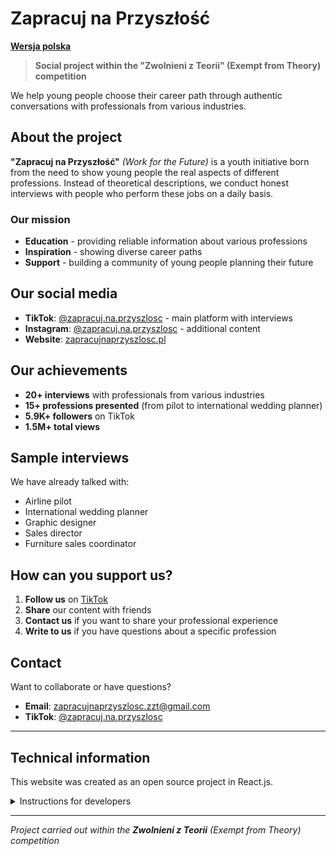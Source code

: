 # Zapracuj na Przyszłość

**[Wersja polska](README.md)**

> **Social project within the "Zwolnieni z Teorii" (Exempt from Theory) competition**

We help young people choose their career path through authentic conversations with professionals from various industries.

## About the project

**"Zapracuj na Przyszłość"** *(Work for the Future)* is a youth initiative born from the need to show young people the real aspects of different professions. Instead of theoretical descriptions, we conduct honest interviews with people who perform these jobs on a daily basis.

### Our mission
- **Education** - providing reliable information about various professions
- **Inspiration** - showing diverse career paths
- **Support** - building a community of young people planning their future

## Our social media

- **TikTok**: [@zapracuj.na.przyszlosc](https://www.tiktok.com/@zapracuj.na.przyszlosc) - main platform with interviews
- **Instagram**: [@zapracuj.na.przyszlosc](https://www.instagram.com/zapracuj.na.przyszlosc/) - additional content
- **Website**: [zapracujnaprzyszlosc.pl](https://zapracujnaprzyszlosc.pl)

## Our achievements

- **20+ interviews** with professionals from various industries
- **15+ professions presented** (from pilot to international wedding planner)
- **5.9K+ followers** on TikTok
- **1.5M+ total views**

## Sample interviews

We have already talked with:
- Airline pilot
- International wedding planner
- Graphic designer
- Sales director
- Furniture sales coordinator

## How can you support us?

1. **Follow us** on [TikTok](https://www.tiktok.com/@zapracuj.na.przyszlosc)
2. **Share** our content with friends
3. **Contact us** if you want to share your professional experience
4. **Write to us** if you have questions about a specific profession

## Contact

Want to collaborate or have questions?
- **Email**: zapracujnaprzyszlosc.zzt@gmail.com
- **TikTok**: [@zapracuj.na.przyszlosc](https://www.tiktok.com/@zapracuj.na.przyszlosc)

---

## Technical information

This website was created as an open source project in React.js.

<details>
<summary>Instructions for developers</summary>

### Technologies
- React.js + React Router
- Framer Motion (animations)
- Netlify (hosting)

### Run locally
```bash
npm install
npm start
```

### License
Website code: MIT  
Project content: Copyright © 2025 Zapracuj na przyszłość
</details>

---

*Project carried out within the **Zwolnieni z Teorii** (Exempt from Theory) competition*